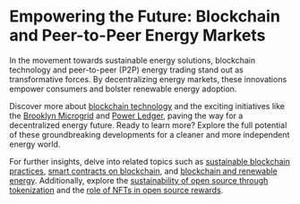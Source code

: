 # Empowering the Future: Blockchain and Peer-to-Peer Energy Markets

In the movement towards sustainable energy solutions, blockchain technology and peer-to-peer (P2P) energy trading stand out as transformative forces. By decentralizing energy markets, these innovations empower consumers and bolster renewable energy adoption.

Discover more about [blockchain technology](https://en.wikipedia.org/wiki/Blockchain) and the exciting initiatives like the [Brooklyn Microgrid](https://www.brooklynmicrogrid.com/) and [Power Ledger](https://www.powerledger.io/), paving the way for a decentralized energy future. Ready to learn more? Explore the full potential of these groundbreaking developments for a cleaner and more independent energy world.

For further insights, delve into related topics such as [sustainable blockchain practices](https://www.license-token.com/wiki/sustainable-blockchain-practices), [smart contracts on blockchain](https://www.license-token.com/wiki/smart-contracts-on-blockchain), and [blockchain and renewable energy](https://www.license-token.com/wiki/blockchain-and-renewable-energy). Additionally, explore the [sustainability of open source through tokenization](https://www.license-token.com/wiki/sustainability-of-open-source-through-tokenization) and the [role of NFTs in open source rewards](https://www.license-token.com/wiki/the-role-of-nf-ts-in-open-source-rewards).
